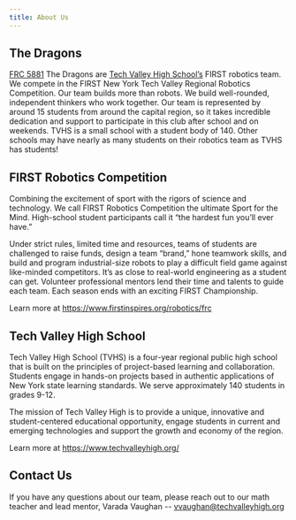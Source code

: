 ```yaml
---
title: About Us
---
```


## The Dragons

[FRC 5881](https://www.thebluealliance.com/team/5881) The Dragons are [Tech Valley High School’s](https://techvalleyhigh.org) FIRST robotics team. We compete in the FIRST New York Tech Valley Regional Robotics Competition. Our team builds more than robots. We build well-rounded, independent thinkers who work together. Our team is represented by around 15 students from around the capital region, so it takes incredible dedication and support to participate in this club after school and on weekends. TVHS is a small school with a student body of 140. Other schools may have nearly as many students on their robotics team as TVHS has students!

## FIRST Robotics Competition

Combining the excitement of sport with the rigors of science and technology. We call FIRST Robotics Competition the ultimate Sport for the Mind. High-school student participants call it “the hardest fun you’ll ever have.”

Under strict rules, limited time and resources, teams of students are challenged to raise funds, design a team “brand,” hone teamwork skills, and build and program industrial-size robots to play a difficult field game against like-minded competitors. It’s as close to real-world engineering as a student can get. Volunteer professional mentors lend their time and talents to guide each team. Each season ends with an exciting FIRST Championship.

Learn more at <https://www.firstinspires.org/robotics/frc>

## Tech Valley High School

Tech Valley High School (TVHS) is a four-year regional public high school that is built on the principles of project-based learning and collaboration. Students engage in hands-on projects based in authentic applications of New York state learning standards. We serve approximately 140 students in grades 9-12.

The mission of Tech Valley High is to provide a unique, innovative and student-centered educational opportunity, engage students in current and emerging technologies and support the growth and economy of the region.

Learn more at <https://www.techvalleyhigh.org/>

## Contact Us

If you have any questions about our team, please reach out to our math teacher and lead mentor, Varada Vaughan -- <vvaughan@techvalleyhigh.org>
